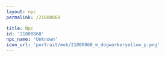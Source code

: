 ```yaml
---
layout: npc
permalink: /21000868

title: Npc
id: '21000868'
npc_name: 'Unknown'
icon_url: 'portrait/mob/21000868_m_dogworkeryellow_p.png'
---
```

